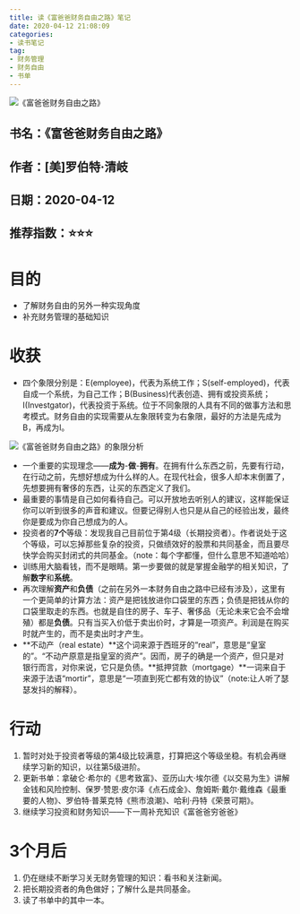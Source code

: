 ```yaml
---
title: 读《富爸爸财务自由之路》笔记
date: 2020-04-12 21:08:09
categories:
- 读书笔记
tag:
- 财务管理
- 财务自由
- 书单
--- 
```


![《富爸爸财务自由之路》](https://tva1.sinaimg.cn/large/007S8ZIlgy1gdrb70iamej308x0cumxn.jpg "《富爸爸财务自由之路》")

## 书名：《富爸爸财务自由之路》
## 作者：[美]罗伯特·清岐
## 日期：2020-04-12
## 推荐指数：⭐️⭐️⭐️

# 目的
- 了解财务自由的另外一种实现角度
- 补充财务管理的基础知识

# 收获
- 四个象限分别是：E(employee)，代表为系统工作；S(self-employed)，代表自成一个系统，为自己工作；B(Business)代表创造、拥有或投资系统；I(Investgator)，代表投资于系统。位于不同象限的人具有不同的做事方法和思考模式。财务自由的实现需要从左象限转变为右象限，最好的方法是先成为B，再成为I。

![](https://tva1.sinaimg.cn/large/007S8ZIlgy1gdrarle1gcj306c065q2r.jpg "《富爸爸财务自由之路》的象限分析")

- 一个重要的实现理念——**成为**-**做**-**拥有**。在拥有什么东西之前，先要有行动，在行动之前，先想好想成为什么样的人。在现代社会，很多人却本末倒置了，先想要拥有奢侈的东西，让买的东西定义了我们。
- 最重要的事情是自己如何看待自己。可以开放地去听别人的建议，这样能保证你可以听到很多的声音和建议。但要记得别人也只是从自己的经验出发，最终你是要成为你自己想成为的人。
- 投资者的**7个**等级：发现我自己目前位于第4级（长期投资者）。作者说处于这个等级，可以忘掉那些复杂的投资，只做绩效好的股票和共同基金，而且要尽快学会购买封闭式的共同基金。（note：每个字都懂，但什么意思不知道哈哈）
- 训练用大脑看钱，而不是眼睛。第一步要做的就是掌握金融学的相关知识，了解**数字**和**系统**。
- 再次理解**资产**和**负债**（之前在另外一本财务自由之路中已经有涉及），这里有一个更简单的计算方法：资产是把钱放进你口袋里的东西；负债是把钱从你的口袋里取走的东西。也就是自住的房子、车子、奢侈品（无论未来它会不会增殖）都是**负债**。只有当买入价低于卖出价时，才算是一项资产。利润是在购买时就产生的，而不是卖出时才产生。
- **不动产（real estate）**这个词来源于西班牙的“real”，意思是“皇室的”。“不动产原意是指皇室的资产”。因而，房子的确是一个资产，但只是对银行而言，对你来说，它只是负债。**抵押贷款（mortgage）**一词来自于来源于法语“mortir”，意思是“一项直到死亡都有效的协议”（note:让人听了瑟瑟发抖的解释）。

# 行动
1. 暂时对处于投资者等级的第4级比较满意，打算把这个等级坐稳。有机会再继续学习新的知识，以往第5级进阶。
2. 更新书单：拿破仑·希尔的《思考致富》、亚历山大·埃尔德《以交易为生》讲解金钱和风险控制、保罗·赞恩·皮尔泽《点石成金》、詹姆斯·戴尔·戴维森《最重要的人物》、罗伯特·普莱克特《熊市浪潮》、哈利·丹特《荣景可期》。
3. 继续学习投资和财务知识——下一周补充知识《富爸爸穷爸爸》

# 3个月后
1. 仍在继续不断学习关无财务管理的知识：看书和关注新闻。
2. 把长期投资者的角色做好；了解什么是共同基金。
3. 读了书单中的其中一本。



